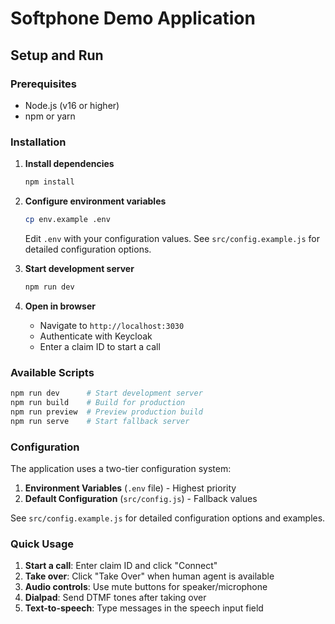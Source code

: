 # Softphone Demo Application

## Setup and Run

### Prerequisites

- Node.js (v16 or higher)
- npm or yarn

### Installation

1. **Install dependencies**
   ```bash
   npm install
   ```

2. **Configure environment variables**
   ```bash
   cp env.example .env
   ```

   Edit `.env` with your configuration values. See `src/config.example.js` for detailed configuration options.

3. **Start development server**
   ```bash
   npm run dev
   ```

4. **Open in browser**
   - Navigate to `http://localhost:3030`
   - Authenticate with Keycloak
   - Enter a claim ID to start a call

### Available Scripts

```bash
npm run dev      # Start development server
npm run build    # Build for production
npm run preview  # Preview production build
npm run serve    # Start fallback server
```

### Configuration

The application uses a two-tier configuration system:

1. **Environment Variables** (`.env` file) - Highest priority
2. **Default Configuration** (`src/config.js`) - Fallback values

See `src/config.example.js` for detailed configuration options and examples.

### Quick Usage

1. **Start a call**: Enter claim ID and click "Connect"
2. **Take over**: Click "Take Over" when human agent is available
3. **Audio controls**: Use mute buttons for speaker/microphone
4. **Dialpad**: Send DTMF tones after taking over
5. **Text-to-speech**: Type messages in the speech input field


